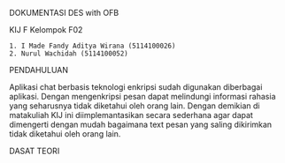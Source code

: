 DOKUMENTASI DES with OFB

KIJ F Kelompok F02

    1. I Made Fandy Aditya Wirana (5114100026)
    2. Nurul Wachidah (5114100052)


PENDAHULUAN

Aplikasi chat berbasis teknologi enkripsi sudah digunakan diberbagai aplikasi. Dengan mengenkripsi pesan dapat melindungi informasi rahasia yang seharusnya tidak diketahui oleh orang lain. Dengan demikian di matakuliah KIJ ini diimplemantasikan secara sederhana agar dapat dimengerti dengan mudah bagaimana text pesan yang saling dikirimkan tidak diketahui oleh orang lain.

DASAT TEORI
